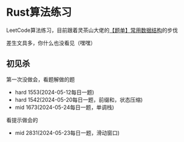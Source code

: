 # Rust算法练习
LeetCode算法练习，目前跟着灵茶山大佬的[【题单】常用数据结构](https://leetcode.cn/circle/discuss/mOr1u6/)的步伐

差生文具多，你什么也没看见（嘿嘿）

## 初见杀

第一次没做会，看题解做的题
- hard 1553(2024-05-12每日一题)
- hard 1542(2024-05-20每日一题，前缀和，状态压缩)
- mid  1673(2024-05-24每日一题，单调栈)

看提示做会的
- mid  2831(2024-05-23每日一题，滑动窗口)